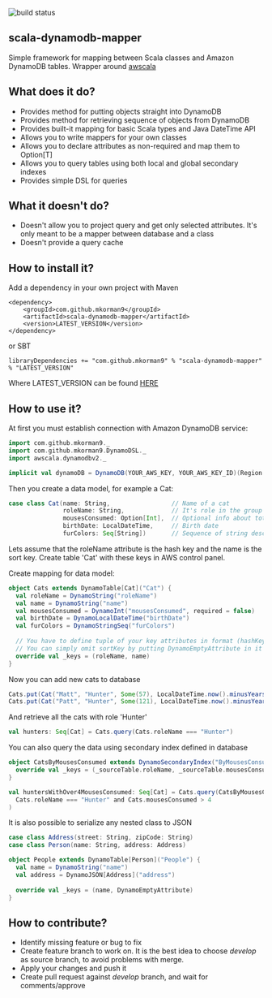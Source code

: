 ![build status](https://travis-ci.org/mkorman9/scala-dynamodb-mapper.svg?branch=master)

## scala-dynamodb-mapper
Simple framework for mapping between Scala classes and Amazon DynamoDB tables. Wrapper around [awscala](https://github.com/seratch/AWScala)

## What does it do?
* Provides method for putting objects straight into DynamoDB
* Provides method for retrieving sequence of objects from DynamoDB
* Provides built-it mapping for basic Scala types and Java DateTime API
* Allows you to write mappers for your own classes
* Allows you to declare attributes as non-required and map them to Option[T]
* Allows you to query tables using both local and global secondary indexes
* Provides simple DSL for queries

## What it doesn't do?
* Doesn't allow you to project query and get only selected attributes. It's only meant to be a mapper between database and a class
* Doesn't provide a query cache

## How to install it?

Add a dependency in your own project with Maven

```
<dependency>
    <groupId>com.github.mkorman9</groupId>
    <artifactId>scala-dynamodb-mapper</artifactId>
    <version>LATEST_VERSION</version>
</dependency>
```

or SBT

```
libraryDependencies += "com.github.mkorman9" % "scala-dynamodb-mapper" % "LATEST_VERSION"
```

Where LATEST_VERSION can be found [HERE](https://mvnrepository.com/artifact/com.github.mkorman9/scala-dynamodb-mapper)

## How to use it?

At first you must establish connection with Amazon DynamoDB service:

```scala
import com.github.mkorman9._
import com.github.mkorman9.DynamoDSL._
import awscala.dynamodbv2._

implicit val dynamoDB = DynamoDB(YOUR_AWS_KEY, YOUR_AWS_KEY_ID)(Region.getRegion(Regions.EU_CENTRAL_1))
```

Then you create a data model, for example a Cat:

```scala
case class Cat(name: String,                 // Name of a cat
               roleName: String,             // It's role in the group
               mousesConsumed: Option[Int],  // Optional info about total number of mouses consumed
               birthDate: LocalDateTime,     // Birth date
               furColors: Seq[String])       // Sequence of string describing colors of cat's fur
```

Lets assume that the roleName attribute is the hash key and the name is the sort key. Create table 'Cat' with these keys in AWS control panel.   

Create mapping for data model:

```scala
object Cats extends DynamoTable[Cat]("Cat") {
  val roleName = DynamoString("roleName")
  val name = DynamoString("name")
  val mousesConsumed = DynamoInt("mousesConsumed", required = false)
  val birthDate = DynamoLocalDateTime("birthDate")
  val furColors = DynamoStringSeq("furColors")
  
  // You have to define tuple of your key attributes in format (hashKey, sortKey)
  // You can simply omit sortKey by putting DynamoEmptyAttribute in it's place if your table doesn't contain one
  override val _keys = (roleName, name)
}
```

Now you can add new cats to database

```scala
Cats.put(Cat("Matt", "Hunter", Some(57), LocalDateTime.now().minusYears(4), List("black", "white")))
Cats.put(Cat("Patt", "Hunter", Some(121), LocalDateTime.now().minusYears(7), List("brown", "white")))
```

And retrieve all the cats with role 'Hunter'

```scala
val hunters: Seq[Cat] = Cats.query(Cats.roleName === "Hunter")
```

You can also query the data using secondary index defined in database

```scala
object CatsByMousesConsumed extends DynamoSecondaryIndex("ByMousesConsumed", DynamoLocalSecondaryIndex, Cats) {
  override val _keys = (_sourceTable.roleName, _sourceTable.mousesConsumed)
}

val huntersWithOver4MousesConsumed: Seq[Cat] = Cats.query(CatsByMousesConsumed,
  Cats.roleName === "Hunter" and Cats.mousesConsumed > 4
)
```

It is also possible to serialize any nested class to JSON
```scala
case class Address(street: String, zipCode: String)
case class Person(name: String, address: Address)

object People extends DynamoTable[Person]("People") {
  val name = DynamoString("name")
  val address = DynamoJSON[Address]("address")
  
  override val _keys = (name, DynamoEmptyAttribute)
}
```

## How to contribute?

* Identify missing feature or bug to fix
* Create feature branch to work on. It is the best idea to choose *develop* as source branch, to avoid problems with merge.
* Apply your changes and push it
* Create pull request against *develop* branch, and wait for comments/approve
